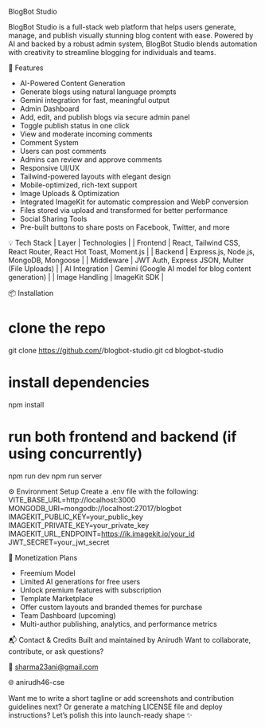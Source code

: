 

BlogBot Studio

BlogBot Studio is a full-stack web platform that helps users generate, manage, and publish visually stunning blog content with ease. Powered by AI and backed by a robust admin system, BlogBot Studio blends automation with creativity to streamline blogging for individuals and teams.

🚀 Features
- AI-Powered Content Generation
- Generate blogs using natural language prompts
- Gemini integration for fast, meaningful output
- Admin Dashboard
- Add, edit, and publish blogs via secure admin panel
- Toggle publish status in one click
- View and moderate incoming comments
- Comment System
- Users can post comments
- Admins can review and approve comments
- Responsive UI/UX
- Tailwind-powered layouts with elegant design
- Mobile-optimized, rich-text support
- Image Uploads & Optimization
- Integrated ImageKit for automatic compression and WebP conversion
- Files stored via upload and transformed for better performance
- Social Sharing Tools
- Pre-built buttons to share posts on Facebook, Twitter, and more

💡 Tech Stack
| Layer | Technologies | 
| Frontend | React, Tailwind CSS, React Router, React Hot Toast, Moment.js | 
| Backend | Express.js, Node.js, MongoDB, Mongoose | 
| Middleware | JWT Auth, Express JSON, Multer (File Uploads) | 
| AI Integration | Gemini (Google AI model for blog content generation) | 
| Image Handling | ImageKit SDK | 



📦 Installation
# clone the repo
git clone https://github.com/<your-username>/blogbot-studio.git
cd blogbot-studio

# install dependencies
npm install

# run both frontend and backend (if using concurrently)
npm run dev
npm run server



⚙️ Environment Setup
Create a .env file with the following:
VITE_BASE_URL=http://localhost:3000
MONGODB_URI=mongodb://localhost:27017/blogbot
IMAGEKIT_PUBLIC_KEY=your_public_key
IMAGEKIT_PRIVATE_KEY=your_private_key
IMAGEKIT_URL_ENDPOINT=https://ik.imagekit.io/your_id
JWT_SECRET=your_jwt_secret



💸 Monetization Plans
- Freemium Model
- Limited AI generations for free users
- Unlock premium features with subscription
- Template Marketplace
- Offer custom layouts and branded themes for purchase
- Team Dashboard (upcoming)
- Multi-author publishing, analytics, and performance metrics

📬 Contact & Credits
Built and maintained by Anirudh
Want to collaborate, contribute, or ask questions?

📧 sharma23ani@gmail.com

🌐 anirudh46-cse



Want me to write a short tagline or add screenshots and contribution guidelines next? Or generate a matching LICENSE file and deploy instructions? Let’s polish this into launch-ready shape ✨
